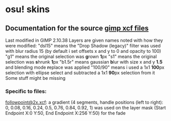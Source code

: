 # osu! skins
## Documentation for the source [gimp xcf files](xcf)
Last modified in GIMP 2.10.38
Layers are given names noted with how they were modified:
"dsl15" means the "Drop Shadow (legacy)" filter was used with blur radius 15 (by default i set offsets x and y to 0 and opacity to 100)
"g1" means the original selection was **g**rown **1**px
"s1" means the original selection was **s**hrunk **1**px
"b1.5r" means gaussian **b**lur with size x and y **1.5** and blending mode **r**eplace was applied
"100/90" means i used a 1x1 **100**px selection with ellipse select and subtracted a 1x1 **90**px selection from it
Some stuff might be missing
### Specific to files:
followpoint@2x.xcf:
a gradient (4 segments, handle positions (left to right): 0, 0.08, 0.16, 0.24, 0.5, 0.76, 0.84, 0.92, 1) was used on the layer mask (Start Endpoint X:0 Y:50, End Endpoint X:256 Y:50) for the fade
